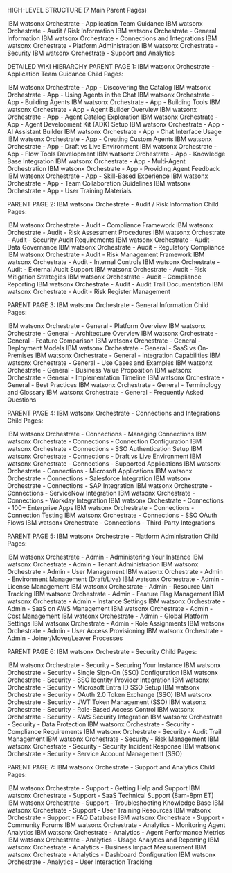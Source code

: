 HIGH-LEVEL STRUCTURE (7 Main Parent Pages)

IBM watsonx Orchestrate - Application Team Guidance
IBM watsonx Orchestrate - Audit / Risk Information
IBM watsonx Orchestrate - General Information
IBM watsonx Orchestrate - Connections and Integrations
IBM watsonx Orchestrate - Platform Administration
IBM watsonx Orchestrate - Security
IBM watsonx Orchestrate - Support and Analytics


DETAILED WIKI HIERARCHY
PARENT PAGE 1: IBM watsonx Orchestrate - Application Team Guidance
Child Pages:

IBM watsonx Orchestrate - App - Discovering the Catalog
IBM watsonx Orchestrate - App - Using Agents in the Chat
IBM watsonx Orchestrate - App - Building Agents
IBM watsonx Orchestrate - App - Building Tools
IBM watsonx Orchestrate - App - Agent Builder Overview
IBM watsonx Orchestrate - App - Agent Catalog Exploration
IBM watsonx Orchestrate - App - Agent Development Kit (ADK) Setup
IBM watsonx Orchestrate - App - AI Assistant Builder
IBM watsonx Orchestrate - App - Chat Interface Usage
IBM watsonx Orchestrate - App - Creating Custom Agents
IBM watsonx Orchestrate - App - Draft vs Live Environment
IBM watsonx Orchestrate - App - Flow Tools Development
IBM watsonx Orchestrate - App - Knowledge Base Integration
IBM watsonx Orchestrate - App - Multi-Agent Orchestration
IBM watsonx Orchestrate - App - Providing Agent Feedback
IBM watsonx Orchestrate - App - Skill-Based Experience
IBM watsonx Orchestrate - App - Team Collaboration Guidelines
IBM watsonx Orchestrate - App - User Training Materials


PARENT PAGE 2: IBM watsonx Orchestrate - Audit / Risk Information
Child Pages:

IBM watsonx Orchestrate - Audit - Compliance Framework
IBM watsonx Orchestrate - Audit - Risk Assessment Procedures
IBM watsonx Orchestrate - Audit - Security Audit Requirements
IBM watsonx Orchestrate - Audit - Data Governance
IBM watsonx Orchestrate - Audit - Regulatory Compliance
IBM watsonx Orchestrate - Audit - Risk Management Framework
IBM watsonx Orchestrate - Audit - Internal Controls
IBM watsonx Orchestrate - Audit - External Audit Support
IBM watsonx Orchestrate - Audit - Risk Mitigation Strategies
IBM watsonx Orchestrate - Audit - Compliance Reporting
IBM watsonx Orchestrate - Audit - Audit Trail Documentation
IBM watsonx Orchestrate - Audit - Risk Register Management


PARENT PAGE 3: IBM watsonx Orchestrate - General Information
Child Pages:

IBM watsonx Orchestrate - General - Platform Overview
IBM watsonx Orchestrate - General - Architecture Overview
IBM watsonx Orchestrate - General - Feature Comparison
IBM watsonx Orchestrate - General - Deployment Models
IBM watsonx Orchestrate - General - SaaS vs On-Premises
IBM watsonx Orchestrate - General - Integration Capabilities
IBM watsonx Orchestrate - General - Use Cases and Examples
IBM watsonx Orchestrate - General - Business Value Proposition
IBM watsonx Orchestrate - General - Implementation Timeline
IBM watsonx Orchestrate - General - Best Practices
IBM watsonx Orchestrate - General - Terminology and Glossary
IBM watsonx Orchestrate - General - Frequently Asked Questions


PARENT PAGE 4: IBM watsonx Orchestrate - Connections and Integrations
Child Pages:

IBM watsonx Orchestrate - Connections - Managing Connections
IBM watsonx Orchestrate - Connections - Connection Configuration
IBM watsonx Orchestrate - Connections - SSO Authentication Setup
IBM watsonx Orchestrate - Connections - Draft vs Live Environment
IBM watsonx Orchestrate - Connections - Supported Applications
IBM watsonx Orchestrate - Connections - Microsoft Applications
IBM watsonx Orchestrate - Connections - Salesforce Integration
IBM watsonx Orchestrate - Connections - SAP Integration
IBM watsonx Orchestrate - Connections - ServiceNow Integration
IBM watsonx Orchestrate - Connections - Workday Integration
IBM watsonx Orchestrate - Connections - 100+ Enterprise Apps
IBM watsonx Orchestrate - Connections - Connection Testing
IBM watsonx Orchestrate - Connections - SSO OAuth Flows
IBM watsonx Orchestrate - Connections - Third-Party Integrations


PARENT PAGE 5: IBM watsonx Orchestrate - Platform Administration
Child Pages:

IBM watsonx Orchestrate - Admin - Administering Your Instance
IBM watsonx Orchestrate - Admin - Tenant Administration
IBM watsonx Orchestrate - Admin - User Management
IBM watsonx Orchestrate - Admin - Environment Management (Draft/Live)
IBM watsonx Orchestrate - Admin - License Management
IBM watsonx Orchestrate - Admin - Resource Unit Tracking
IBM watsonx Orchestrate - Admin - Feature Flag Management
IBM watsonx Orchestrate - Admin - Instance Settings
IBM watsonx Orchestrate - Admin - SaaS on AWS Management
IBM watsonx Orchestrate - Admin - Cost Management
IBM watsonx Orchestrate - Admin - Global Platform Settings
IBM watsonx Orchestrate - Admin - Role Assignments
IBM watsonx Orchestrate - Admin - User Access Provisioning
IBM watsonx Orchestrate - Admin - Joiner/Mover/Leaver Processes


PARENT PAGE 6: IBM watsonx Orchestrate - Security
Child Pages:

IBM watsonx Orchestrate - Security - Securing Your Instance
IBM watsonx Orchestrate - Security - Single Sign-On (SSO) Configuration
IBM watsonx Orchestrate - Security - SSO Identity Provider Integration
IBM watsonx Orchestrate - Security - Microsoft Entra ID SSO Setup
IBM watsonx Orchestrate - Security - OAuth 2.0 Token Exchange (SSO)
IBM watsonx Orchestrate - Security - JWT Token Management (SSO)
IBM watsonx Orchestrate - Security - Role-Based Access Control
IBM watsonx Orchestrate - Security - AWS Security Integration
IBM watsonx Orchestrate - Security - Data Protection
IBM watsonx Orchestrate - Security - Compliance Requirements
IBM watsonx Orchestrate - Security - Audit Trail Management
IBM watsonx Orchestrate - Security - Risk Management
IBM watsonx Orchestrate - Security - Security Incident Response
IBM watsonx Orchestrate - Security - Service Account Management (SSO)


PARENT PAGE 7: IBM watsonx Orchestrate - Support and Analytics
Child Pages:

IBM watsonx Orchestrate - Support - Getting Help and Support
IBM watsonx Orchestrate - Support - SaaS Technical Support (8am-8pm ET)
IBM watsonx Orchestrate - Support - Troubleshooting Knowledge Base
IBM watsonx Orchestrate - Support - User Training Resources
IBM watsonx Orchestrate - Support - FAQ Database
IBM watsonx Orchestrate - Support - Community Forums
IBM watsonx Orchestrate - Analytics - Monitoring Agent Analytics
IBM watsonx Orchestrate - Analytics - Agent Performance Metrics
IBM watsonx Orchestrate - Analytics - Usage Analytics and Reporting
IBM watsonx Orchestrate - Analytics - Business Impact Measurement
IBM watsonx Orchestrate - Analytics - Dashboard Configuration
IBM watsonx Orchestrate - Analytics - User Interaction Tracking
